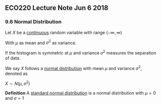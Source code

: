 ## ECO220 Lecture Note Jun 6 2018

### 9.6 Normal Distribution

Let $X$ be a <u>continuous</u> random variable with range $(-\infty, \infty)$ 

With $\mu$ as mean and $\sigma^2$ as variance.

If the histogram is symmetric at $\mu$ and variance $\sigma^2$ measures the separation of data.

We say $X$ follows a <u>normal distribution</u> with mean $\mu$ and variance $\sigma^2$, denoted as 

$X \sim N(\mu, \sigma^2)$



**Definition** A <u>standard normal distribution</u> is a normal distribution with $\mu = 0$ and $\sigma = 1$





